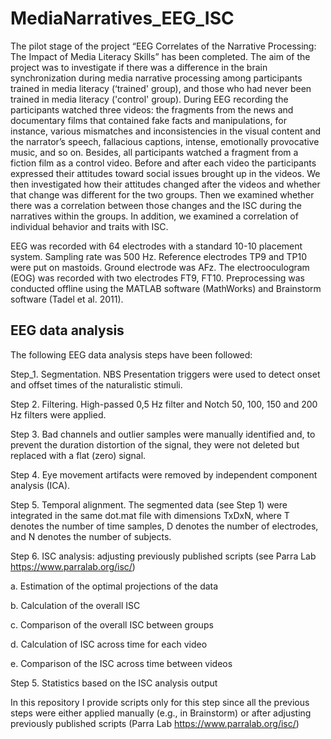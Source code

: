 # MediaNarratives_EEG_ISC

The pilot stage of the project “EEG Correlates of the Narrative Processing: The Impact of Media Literacy Skills” has been completed. The aim of the project was to investigate if there was a difference in the brain synchronization during media narrative processing among participants trained in media literacy (‘trained' group), and those who had never been trained in media literacy ('control' group). 
During EEG recording the participants watched three videos: the fragments from the news and documentary films that contained fake facts and manipulations, for instance, various mismatches and inconsistencies in the visual content and the narrator’s speech, fallacious captions, intense, emotionally provocative music, and so on. Besides, all participants watched a fragment from a fiction film as a control video. Before and after each video the participants expressed their attitudes toward social issues brought up in the videos. We then investigated how their attitudes changed after the videos and whether that change was different for the two groups. Then we examined whether there was a correlation between those changes and the ISC during the narratives within the groups. In addition, we examined a correlation of individual behavior and traits with ISC.

EEG was recorded with 64 electrodes with a standard 10-10 placement system. Sampling rate was 500 Hz. Reference electrodes TP9 and TP10 were put on mastoids. Ground electrode was AFz. The electrooculogram (EOG) was recorded with two electrodes FT9, FT10. 
Preprocessing was conducted offline using the MATLAB software (MathWorks) and Brainstorm software (Tadel et al. 2011).

## EEG data analysis
The following EEG data analysis steps have been followed:

Step_1. Segmentation. NBS Presentation triggers were used to detect onset and offset times of the naturalistic stimuli.

Step 2. Filtering. High-passed 0,5 Hz filter and Notch 50, 100, 150 and 200 Hz filters were applied. 

Step 3. Bad channels and outlier samples were manually identified and, to prevent the duration distortion of the signal, they were not deleted but replaced with a flat (zero) signal. 

Step 4. Eye movement artifacts were removed by independent component analysis (ICA).

Step 5. Temporal alignment. The segmented data (see Step 1) were integrated in the same dot.mat file with dimensions TxDxN, where T denotes the number of time samples, D denotes the number of electrodes, and N denotes the number of subjects. 

Step 6. ISC analysis: adjusting previously published scripts (see Parra Lab https://www.parralab.org/isc/)

a. Estimation of the optimal projections of the data

b. Calculation of the overall ISC 

c. Comparison of the overall ISC between groups

d. Calculation of ISC across time for each video

e. Comparison of the ISC across time between videos

Step 5. Statistics based on the ISC analysis output 

In this repository I provide scripts only for this step since all the previous steps were either applied manually (e.g., in Brainstorm) or after adjusting previously published scripts (Parra Lab https://www.parralab.org/isc/) 
